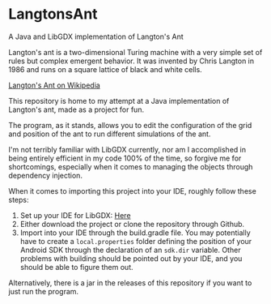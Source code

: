 # LangtonsAnt
A Java and LibGDX implementation of Langton's Ant

Langton's ant is a two-dimensional Turing machine with a very simple set of rules but complex emergent behavior. 
It was invented by Chris Langton in 1986 and runs on a square lattice of black and white cells.

[Langton's Ant on Wikipedia](https://en.wikipedia.org/wiki/Langton%27s_ant)

This repository is home to my attempt at a Java implementation of Langton's ant, made as a project for fun.

The program, as it stands, allows you to edit the configuration of the grid and position of the ant to run different simulations of the ant.

I'm not terribly familiar with LibGDX currently, nor am I accomplished in being entirely efficient in my code 100%
of the time, so forgive me for shortcomings, especially when it comes to managing the objects through dependency injection.

When it comes to importing this project into your IDE, roughly follow these steps:
  1. Set up your IDE for LibGDX: [Here](https://github.com/libgdx/libgdx/wiki/Setting-up-your-Development-Environment-(Eclipse,-Intellij-IDEA,-NetBeans))
  2. Either download the project or clone the repository through Github.
  3. Import into your IDE through the build.gradle file.
  You may potentially have to create a `local.properties` folder defining the position of your Android SDK through the declaration of an `sdk.dir` variable. Other problems with building should be pointed out by your IDE, and you should be able to figure them out.

Alternatively, there is a jar in the releases of this repository if you want to just run the program.
